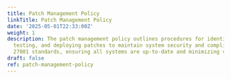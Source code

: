 ```yaml
---
title: Patch Management Policy
linkTitle: Patch Management Policy
date: '2025-05-01T22:33:00Z'
weight: 1
description: The patch management policy outlines procedures for identifying, assessing,
  testing, and deploying patches to maintain system security and compliance with ISO/IEC
  27001 standards, ensuring all systems are up-to-date and minimizing vulnerabilities.
draft: false
ref: patch-management-policy
---
```



